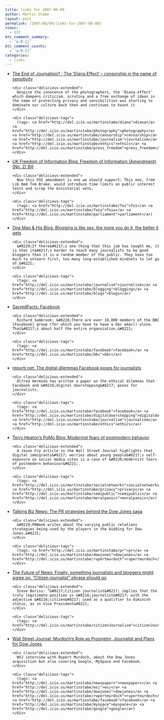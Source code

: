```yaml
---
title: links for 2007-06-09
author: Martin Stabe
layout: post
permalink: /2007/06/09/links-for-2007-06-09/
views:
  - 137
btc_comment_summary:
  - 'a:0:{}'
btc_comment_counts:
  - 'a:0:{}'
categories:
  - links
---
```

<ul class="delicious">
  <li>
    <div class="delicious-link">
      <a href="http://www.end-of-journalism.org/2007/06/08/the-diana-effect-censorship-in-the-name-of-sensitivity/">The End of Journalism? : The ‘Diana Effect’ &#8211; censorship in the name of sensitivity</a>
    </div>
    
    <div class="delicious-extended">
      Despite the innocence of the photographers, the ‘Diana effect’ which dampens criticism, scrutiny and a free exchange of ideas in the name of protecting privacy and sensibilities was starting to dominate our culture back then and continues to haunt it
    </div>
    
    <div class="delicious-tags">
      (tags: <a href="http://del.icio.us/martinstabe/diana">diana</a> <a href="http://del.icio.us/martinstabe/photography">photography</a> <a href="http://del.icio.us/martinstabe/censorship">censorship</a> <a href="http://del.icio.us/martinstabe/journalism">journalism</a> <a href="http://del.icio.us/martinstabe/ethics">ethics</a> <a href="http://del.icio.us/martinstabe/press_freedom">press_freedom</a>)
    </div>
  </li>
  
  <li>
    <div class="delicious-link">
      <a href="http://foia.blogspot.com/2007/06/freedom-of-information-amendment-no.html">UK Freedom of Information Blog: Freedom of Information (Amendment) (No. 2) Bill</a>
    </div>
    
    <div class="delicious-extended">
      Now this FOI amendment is one we should support: This one, from Lib Dem Tom Brake, would introduce time limits on public interest tests and scrap the ministerial veto.
    </div>
    
    <div class="delicious-tags">
      (tags: <a href="http://del.icio.us/martinstabe/foi">foi</a> <a href="http://del.icio.us/martinstabe/foia">foia</a> <a href="http://del.icio.us/martinstabe/parliament">parliament</a>)
    </div>
  </li>
  
  <li>
    <div class="delicious-link">
      <a href="http://www.onemanandhisblog.com/archives/2007/06/blogging_is_like_sex_the_more_you_do_it_the_better.html">One Man & His Blog: Blogging is like sex: the more you do it, the better it gets</a>
    </div>
    
    <div class="delicious-extended">
      &#8220;If there&#8217;s one thing that this job has taught me, it is that it&#8217;s harder to teach many journalists to be good bloggers than it is a random member of the public. They have too much to unlearn first, too many long-established mindsets to let go of.&#8221;
    </div>
    
    <div class="delicious-tags">
      (tags: <a href="http://del.icio.us/martinstabe/journalism">journalism</a> <a href="http://del.icio.us/martinstabe/blogging">blogging</a> <a href="http://del.icio.us/martinstabe/blogs">blogs</a>)
    </div>
  </li>
  
  <li>
    <div class="delicious-link">
      <a href="http://sambrook.typepad.com/sacredfacts/2007/06/facebook.html">SacredFacts: Facebook</a>
    </div>
    
    <div class="delicious-extended">
      Richard Sambrook: &#8220;There are over 10,000 members of the BBC [Facebook] group (for which you have to have a bbc email) alone. That&#8217;s about half the entire organsiation.&#8221;
    </div>
    
    <div class="delicious-tags">
      (tags: <a href="http://del.icio.us/martinstabe/facebook">facebook</a> <a href="http://del.icio.us/martinstabe/bbc">bbc</a>)
    </div>
  </li>
  
  <li>
    <div class="delicious-link">
      <a href="http://reportr.net/2007/06/08/the-digital-dilemmas-facebook-poses-for-journalists/">reportr.net: The digital dilemmas Facebook poses for journalists</a>
    </div>
    
    <div class="delicious-extended">
      Alfred Hermida has written a paper on the ethical dilemnas that Facebook and &#8216;digital doorstepping&#8217; poses for journalists.
    </div>
    
    <div class="delicious-tags">
      (tags: <a href="http://del.icio.us/martinstabe/facebook">facebook</a> <a href="http://del.icio.us/martinstabe/digitaldoorstepping">digitaldoorstepping</a> <a href="http://del.icio.us/martinstabe/journalism">journalism</a> <a href="http://del.icio.us/martinstabe/ethics">ethics</a>)
    </div>
  </li>
  
  <li>
    <div class="delicious-link">
      <a href="http://www.thepomoblog.com/archive/modernist-fears-of-postmodern-behavior/">Terry Heaton’s PoMo Blog: Modernist fears of postmodern behavior</a>
    </div>
    
    <div class="delicious-extended">
      A Jason Fry article in the Wall Street Journal highlights that digital immigrants&#8217; worries about young people&#8217;s self-exposure on social media sites is a case of &#8220;modernist fears of postmodern behaviour&#8221;.
    </div>
    
    <div class="delicious-tags">
      (tags: <a href="http://del.icio.us/martinstabe/socialnetworks">socialnetworks</a> <a href="http://del.icio.us/martinstabe/privacy">privacy</a> <a href="http://del.icio.us/martinstabe/semipublic">semipublic</a> <a href="http://del.icio.us/martinstabe/moralpanics">moralpanics</a>)
    </div>
  </li>
  
  <li>
    <div class="delicious-link">
      <a href="http://weblogs.jomc.unc.edu/talkingbiznews/?p=2826">Talking Biz News: The PR strategies behind the Dow Jones saga</a>
    </div>
    
    <div class="delicious-extended">
      &#8220;PRWeek writes about the varying public relations strategies being used by the players in the bidding for Dow Jones.&#8221;
    </div>
    
    <div class="delicious-tags">
      (tags: <a href="http://del.icio.us/martinstabe/pr">pr</a> <a href="http://del.icio.us/martinstabe/dowjones">dowjones</a> <a href="http://del.icio.us/martinstabe/rupertmurdoch">rupertmurdoch</a>)
    </div>
  </li>
  
  <li>
    <div class="delicious-link">
      <a href="http://thefutureofnews.com/2007/06/09/finally-something-journalists-and-bloggers-might-agree-on-citizen-journalist-phrase-should-go/">The Future of News: Finally, something journalists and bloggers might agree on. “Citizen journalist” phrase should go</a>
    </div>
    
    <div class="delicious-extended">
      Steve Boriss: “&#8217;Citizen journalist&#8217; implies that the truly legitimate position is &#8216;journalist&#8217; with the adjective &#8216;citizen&#8217; used as a qualifier to diminish status, as in Vice President&#8221;
    </div>
    
    <div class="delicious-tags">
      (tags: <a href="http://del.icio.us/martinstabe/citizenJournalism">citizenJournalism</a>)
    </div>
  </li>
  
  <li>
    <div class="delicious-link">
      <a href="http://online.wsj.com/article/SB118115049815626635.html">Wall Street Journal: Murdoch&#8217;s Role as Proprietor, Journalist and Plans for Dow Jones</a>
    </div>
    
    <div class="delicious-extended">
      WSJ interview with Rupert Murdoch, about the Dow Jones acquisition but also covering Google, MySpace and Facebook.
    </div>
    
    <div class="delicious-tags">
      (tags: <a href="http://del.icio.us/martinstabe/newspapers">newspapers</a> <a href="http://del.icio.us/martinstabe/wsj">wsj</a> <a href="http://del.icio.us/martinstabe/dowjones">dowjones</a> <a href="http://del.icio.us/martinstabe/rupertmurdoch">rupertmurdoch</a> <a href="http://del.icio.us/martinstabe/facebook">facebook</a> <a href="http://del.icio.us/martinstabe/myspace">myspace</a> <a href="http://del.icio.us/martinstabe/google">google</a>)
    </div>
  </li>
</ul>